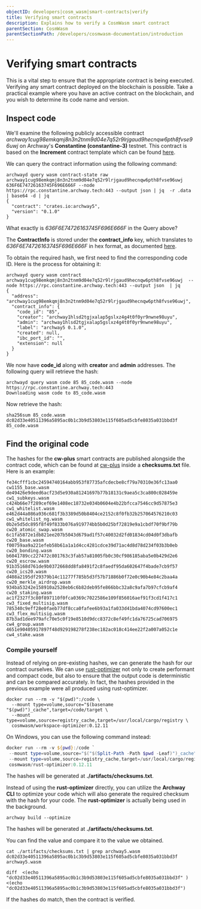 ```yaml
---
objectID: developers|cosm_wasm|smart-contracts|verify
title: Verifying smart contracts
description: Explains how to verify a CosmWasm smart contract
parentSection: CosmWasm
parentSectionPath: /developers/cosmwasm-documentation/introduction
---
```


# Verifying smart contracts

This is a vital step to ensure that the appropriate contract is being executed. Verifying any smart contract deployed on the blockchain is possible. Take a practical example where you have an active contract on the blockchain, and you wish to determine its code name and version.

## Inspect code

We'll examine the following publicly accessible contract *archway1cug98emkqmj8n3n2tnm9d04e7q52r9lrjgaud9hecnqw6pth8fvse96uwj* on Archway's **Constantine (constantine-3)** testnet. This contract is based on the **Increment** contract template which can be found <a href="https://github.com/archway-network/archway-templates/tree/main/increment" target="_blank">here</a>.

We can query the contract information using the following command:

```shell
archwayd query wasm contract-state raw archway1cug98emkqmj8n3n2tnm9d04e7q52r9lrjgaud9hecnqw6pth8fvse96uwj 636F6E74726163745F696E666F --node https://rpc.constantine.archway.tech:443 --output json | jq  -r .data | base64 -d | jq
{
  "contract": "crates.io:archway5",
  "version": "0.1.0"
}
```

What exactly is *636F6E74726163745F696E666F* in the Query above?

The **ContractInfo** is stored under the **contract_info** key, which translates to *636F6E74726163745F696E666F* in hex format, as documented <a href="https://crates.io/crates/cw2" target="_blank">here</a>.

To obtain the required hash, we first need to find the corresponding code ID. Here is the process for obtaining it:

```shell
archwayd query wasm contract archway1cug98emkqmj8n3n2tnm9d04e7q52r9lrjgaud9hecnqw6pth8fvse96uwj  --node https://rpc.constantine.archway.tech:443 --output json  | jq
{
  "address": "archway1cug98emkqmj8n3n2tnm9d04e7q52r9lrjgaud9hecnqw6pth8fvse96uwj",
  "contract_info": {
    "code_id": "85",
    "creator": "archway1hlsd2tgjxalap5gslxz4g4t0f0yr9nwne98uyu",
    "admin": "archway1hlsd2tgjxalap5gslxz4g4t0f0yr9nwne98uyu",
    "label": "archway5 0.1.0",
    "created": null,
    "ibc_port_id": "",
    "extension": null
  }
}
```

We now have **code_id** along with **creator** and **admin** addresses. The following query will retrieve the hash:

```shell
archwayd query wasm code 85 85_code.wasm --node https://rpc.constantine.archway.tech:443
Downloading wasm code to 85_code.wasm
```

Now retrieve the hash:

```shell
sha256sum 85_code.wasm
dc02d33e40511396a5895ac0b1c3b9d53803e115f605ad5cbfe8035a031bbd3f  85_code.wasm
```

## Find the original code

The hashes for the **cw-plus** smart contracts are published alongside the contract code, which can be found at <a href="https://github.com/CosmWasm/cw-plus/releases" target="_blank">cw-plus</a> inside a **checksums.txt** file. Here is an example:

```
fe34cfff1cbc24594740164abb953f87735afcdecbe8cf79a70310e36fc13aa0  cw1155_base.wasm
de49426e9deed6acf23d5e930a81241697b77b18131c9aea5c3ca800c028459e  cw1_subkeys.wasm
c424b66e7f289cef69e1408ec18732e034b0604e4b22bfcca7546cc9d57875e3  cw1_whitelist.wasm
e462d44a086a936c681f3b3389d50b8404ce2152c8f0fb32b257064576210c03  cw1_whitelist_ng.wasm
0b2e5d5dc895f8f49f833b076a919774bb5b0d25bf72819e9a1cbdf70f9bf79b  cw20_atomic_swap.wasm
6c1fa5872e1db821ee207b5043d679ad1f57c40032d2fd01834cd04d0f3dbafb  cw20_base.wasm
f00759aa9a221efeb58b61a1a1d4cc4281cdce39d71ac4d8d78d234f03b3b0eb  cw20_bonding.wasm
b6041789cc227472c801763c3fab57a81005fb0c30cf986185aba5e0b429d2e6  cw20_escrow.wasm
91b35168d761de9b0372668dd8fa8491f2c8faedf95da602647f4bade7cb9f57  cw20_ics20.wasm
d408a2195df29379b14c11277f785b5d3f57b71886b0f72e0c90b4e84c2baa4a  cw20_merkle_airdrop.wasm
934ba53242e158910a2528eb6c6b82deb95fe866bbc32a8c9afa7b97cfcb9af4  cw20_staking.wasm
ac1f2327f3c80f897110f0fca0369c7022586e109f856016aef91f3cd1f417c1  cw3_fixed_multisig.wasm
785340c9eff28e0faeb77df8cca0fafee6b93a1fa033d41bda4074cd97600ec1  cw3_flex_multisig.wasm
87b3ad1dee979afc70e5c0f19e8510d9dcc8372c8ef49fc1da76725cad706975  cw4_group.wasm
4651e90405917897f48d929198278f238ec182ac018c414ee22f2a007a052c1e  cw4_stake.wasm
```

### Compile yourself

Instead of relying on pre-existing hashes, we can generate the hash for our contract ourselves. We can use <a href="https://github.com/CosmWasm/rust-optimizer" target="_blank">rust-optimizer</a> not only to create performant and compact code, but also to ensure that the output code is deterministic and can be compared accurately. In fact, the hashes provided in the previous example were all produced using rust-optimizer.

```shell
docker run --rm -v "$(pwd)":/code \
  --mount type=volume,source="$(basename "$(pwd)")_cache",target=/code/target \
  --mount type=volume,source=registry_cache,target=/usr/local/cargo/registry \
  cosmwasm/workspace-optimizer:0.12.11
```

On Windows, you can use the following command instead:

```powershell
docker run --rm -v ${pwd}:/code `
 --mount type=volume,source="$("$(Split-Path -Path $pwd -Leaf)")_cache",target=/code/target `
 --mount type=volume,source=registry_cache,target=/usr/local/cargo/registry `
 cosmwasm/rust-optimizer:0.12.11
```

The hashes will be generated at **./artifacts/checksums.txt**.

Instead of using the **rust-optimizer** directly, you can utilize the **Archway CLI** to optimize your code which will also generate the required checksum with the hash for your code. The **rust-optimizer** is actually being used in the background.

```shell
archway build --optimize
```

The hashes will be generated at **./artifacts/checksums.txt**.

You can find the value and compare it to the value we obtained.

```shell
cat ./artifacts/checksums.txt | grep archway5.wasm
dc02d33e40511396a5895ac0b1c3b9d53803e115f605ad5cbfe8035a031bbd3f  archway5.wasm
```

```shell
diff  <(echo "dc02d33e40511396a5895ac0b1c3b9d53803e115f605ad5cbfe8035a031bbd3f" ) <(echo "dc02d33e40511396a5895ac0b1c3b9d53803e115f605ad5cbfe8035a031bbd3f")
```

If the hashes do match, then the contract is verified.
